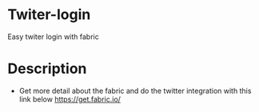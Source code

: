 # Twiter-login
Easy twiter login with fabric


# Description
* Get more detail about the fabric and do the twitter integration with this link below
https://get.fabric.io/
